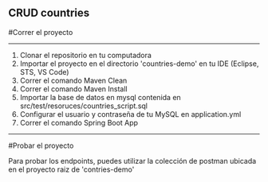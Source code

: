 ## CRUD countries


#Correr el proyecto

---

1. Clonar el repositorio en tu computadora
2. Importar el proyecto en el directorio 'countries-demo' en tu IDE (Eclipse, STS, VS Code)
3. Correr el comando Maven Clean
4. Correr el comando Maven Install
5. Importar la base de datos en mysql contenida en src/test/resoruces/countries_script.sql
6. Configurar el usuario y contraseña de tu MySQL en application.yml
7. Correr el comando Spring Boot App

---

#Probar el proyecto

Para probar los endpoints, puedes utilizar la colección de postman ubicada en el proyecto raiz de 'contries-demo'
